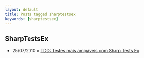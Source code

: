 ```yaml
---
layout: default
title: Posts tagged sharptestsex
keywords: [sharptestsex]
---
```

<h2 class="category">SharpTestsEx</h2>
<ul class="posts">
<li>
<p>
<span class="date">25/07/2010</span> &raquo; 
<a href="/blog/tdd-testes-mais-amigaveis-com-sharp-tests-ex">TDD: Testes mais amigáveis com Sharp Tests Ex</a>
</p>
</li> 
</ul>
